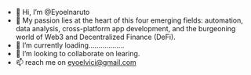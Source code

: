- 👋 Hi, I’m @Eyoelnaruto
- 👀 My passion lies at the heart of this four emerging fields: automation, data analysis, cross-platform app development, and the burgeoning world of Web3 and Decentralized Finance (DeFi).
- 🌱 I’m currently loading..................
- 💞️ I’m looking to collaborate on learing.
- 📫 reach me on eyoelvici@gmail.com
